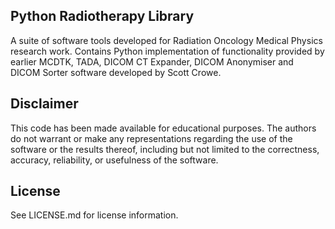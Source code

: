 ## Python Radiotherapy Library
A suite of software tools developed for Radiation Oncology Medical Physics research work. Contains Python implementation of functionality provided by earlier MCDTK, TADA, DICOM CT Expander, DICOM Anonymiser and DICOM Sorter software developed by Scott Crowe.

## Disclaimer
This code has been made available for educational purposes. The authors do not warrant or make any representations regarding the use of the software or the results thereof, including but not limited to the correctness, accuracy, reliability, or usefulness of the software.

## License
See LICENSE.md for license information.
